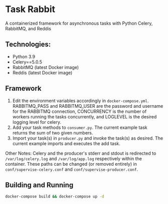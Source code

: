 # Task Rabbit
A containerized framework for asynchronous tasks with Python Celery, RabbitMQ, and Reddis

## Technologies:
* Python 3.9
* Celery==5.0.5
* RabbitMQ (latest Docker image)
* Reddis (latest Docker image)

## Framework
1. Edit the environment variables accordingly in ```docker-compose.yml```. RABBITMQ_PASS and RABBITMQ_USER are the password and username for the RABBITMQ connection, CONCURRENCY is the number of workers running the tasks concurrently, and LOGLEVEL is the desired logging level for celery.
2. Add your task methods to ```consumer.py```. The current example task returns the sum of two given numbers.
3. Import your task(s) in ```producer.py``` and invoke the task(s) as desired. The current example imports and executes the add task.

Other Notes: Celery and the producer's stderr and stdout is redirected to ```/var/log/celery.log``` and ```/var/log/app.log``` respectively within the container. These paths can be changed (or removed entirely) in ```conf/supervise-celery.conf``` and ```conf/supervise-producer.conf```.

## Building and Running
``` bash
docker-compose build && docker-compose up -d
```

